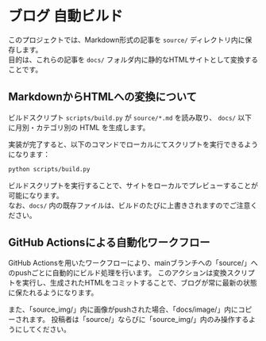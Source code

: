 # ブログ 自動ビルド

このプロジェクトでは、Markdown形式の記事を `source/` ディレクトリ内に保存します。  
目的は、これらの記事を `docs/` フォルダ内に静的なHTMLサイトとして変換することです。

## MarkdownからHTMLへの変換について

ビルドスクリプト `scripts/build.py` が `source/*.md` を読み取り、
`docs/` 以下に月別・カテゴリ別の HTML を生成します。

実装が完了すると、以下のコマンドでローカルにてスクリプトを実行できるようになります：

```bash
python scripts/build.py
```

ビルドスクリプトを実行することで、サイトをローカルでプレビューすることが可能になります。  
なお、`docs/` 内の既存ファイルは、ビルドのたびに上書きされますのでご注意ください。

## GitHub Actionsによる自動化ワークフロー

GitHub Actionsを用いたワークフローにより、mainブランチへの「source/」へのpushごとに自動的にビルド処理を行います。 
このアクションは変換スクリプトを実行し、生成されたHTMLをコミットすることで、ブログが常に最新の状態に保たれるようになります。

また、「source_img/」内に画像がpushされた場合、「docs/image/」内にコピーされます。
投稿者は「source/」ならびに「source_img/」内のみ操作するようにしてください。
